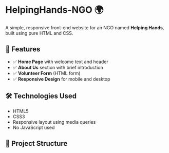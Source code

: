 # HelpingHands-NGO 🌍

A simple, responsive front-end website for an NGO named **Helping Hands**, built using pure HTML and CSS.

## 🌟 Features

- ✅ **Home Page** with welcome text and header
- ✅ **About Us** section with brief introduction
- ✅ **Volunteer Form** (HTML form)
- ✅ **Responsive Design** for mobile and desktop
## 🛠️ Technologies Used

- HTML5  
- CSS3  
- Responsive layout using media queries  
- No JavaScript used

## 📂 Project Structure

